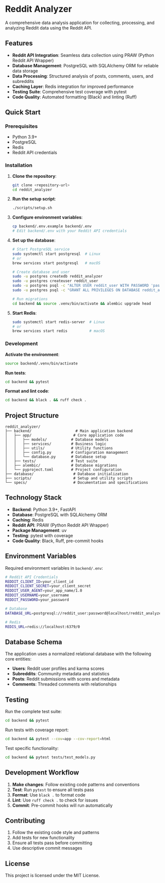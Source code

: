# Reddit Analyzer

A comprehensive data analysis application for collecting, processing, and analyzing Reddit data using the Reddit API.

## Features

- **Reddit API Integration**: Seamless data collection using PRAW (Python Reddit API Wrapper)
- **Database Management**: PostgreSQL with SQLAlchemy ORM for reliable data storage
- **Data Processing**: Structured analysis of posts, comments, users, and subreddits
- **Caching Layer**: Redis integration for improved performance
- **Testing Suite**: Comprehensive test coverage with pytest
- **Code Quality**: Automated formatting (Black) and linting (Ruff)

## Quick Start

### Prerequisites

- Python 3.9+
- PostgreSQL
- Redis
- Reddit API credentials

### Installation

1. **Clone the repository**:
   ```bash
   git clone <repository-url>
   cd reddit_analyzer
   ```

2. **Run the setup script**:
   ```bash
   ./scripts/setup.sh
   ```

3. **Configure environment variables**:
   ```bash
   cp backend/.env.example backend/.env
   # Edit backend/.env with your Reddit API credentials
   ```

4. **Set up the database**:
   ```bash
   # Start PostgreSQL service
   sudo systemctl start postgresql  # Linux
   # or
   brew services start postgresql   # macOS

   # Create database and user
   sudo -u postgres createdb reddit_analyzer
   sudo -u postgres createuser reddit_user
   sudo -u postgres psql -c "ALTER USER reddit_user WITH PASSWORD 'password';"
   sudo -u postgres psql -c "GRANT ALL PRIVILEGES ON DATABASE reddit_analyzer TO reddit_user;"

   # Run migrations
   cd backend && source .venv/bin/activate && alembic upgrade head
   ```

5. **Start Redis**:
   ```bash
   sudo systemctl start redis-server  # Linux
   # or
   brew services start redis          # macOS
   ```

### Development

**Activate the environment**:
```bash
source backend/.venv/bin/activate
```

**Run tests**:
```bash
cd backend && pytest
```

**Format and lint code**:
```bash
cd backend && black . && ruff check .
```

## Project Structure

```
reddit_analyzer/
├── backend/                    # Main application backend
│   ├── app/                   # Core application code
│   │   ├── models/           # Database models
│   │   ├── services/         # Business logic
│   │   ├── utils/            # Utility functions
│   │   ├── config.py         # Configuration management
│   │   └── database.py       # Database setup
│   ├── tests/                # Test suite
│   ├── alembic/              # Database migrations
│   └── pyproject.toml        # Project configuration
├── database/                  # Database initialization
├── scripts/                   # Setup and utility scripts
└── specs/                     # Documentation and specifications
```

## Technology Stack

- **Backend**: Python 3.9+, FastAPI
- **Database**: PostgreSQL with SQLAlchemy ORM
- **Caching**: Redis
- **Reddit API**: PRAW (Python Reddit API Wrapper)
- **Package Management**: uv
- **Testing**: pytest with coverage
- **Code Quality**: Black, Ruff, pre-commit hooks

## Environment Variables

Required environment variables in `backend/.env`:

```bash
# Reddit API Credentials
REDDIT_CLIENT_ID=your_client_id
REDDIT_CLIENT_SECRET=your_client_secret
REDDIT_USER_AGENT=your_app_name/1.0
REDDIT_USERNAME=your_username
REDDIT_PASSWORD=your_password

# Database
DATABASE_URL=postgresql://reddit_user:password@localhost/reddit_analyzer

# Redis
REDIS_URL=redis://localhost:6379/0
```

## Database Schema

The application uses a normalized relational database with the following core entities:

- **Users**: Reddit user profiles and karma scores
- **Subreddits**: Community metadata and statistics
- **Posts**: Reddit submissions with scores and metadata
- **Comments**: Threaded comments with relationships

## Testing

Run the complete test suite:
```bash
cd backend && pytest
```

Run tests with coverage report:
```bash
cd backend && pytest --cov=app --cov-report=html
```

Test specific functionality:
```bash
cd backend && pytest tests/test_models.py
```

## Development Workflow

1. **Make changes**: Follow existing code patterns and conventions
2. **Test**: Run `pytest` to ensure all tests pass
3. **Format**: Use `black .` to format code
4. **Lint**: Use `ruff check .` to check for issues
5. **Commit**: Pre-commit hooks will run automatically

## Contributing

1. Follow the existing code style and patterns
2. Add tests for new functionality
3. Ensure all tests pass before committing
4. Use descriptive commit messages

## License

This project is licensed under the MIT License.
